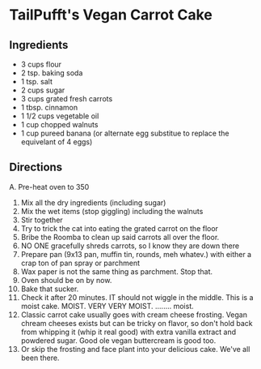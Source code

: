 # TailPufft's Vegan Carrot Cake

## Ingredients
- 3 cups flour
- 2 tsp. baking soda
- 1 tsp. salt
- 2 cups sugar
- 3 cups grated fresh carrots
- 1 tbsp. cinnamon
- 1 1/2 cups vegetable oil
- 1 cup chopped walnuts
- 1 cup pureed banana (or alternate egg substitue to replace the equivelant of 4 eggs)

## Directions 
A. Pre-heat oven to 350
1. Mix all the dry ingredients (including sugar)
2. Mix the wet items (stop giggling) including the walnuts
3. Stir together
4. Try to trick the cat into eating the grated carrot on the floor
5. Bribe the Roomba to clean up said carrots all over the floor. 
6. NO ONE gracefully shreds carrots, so I know they are down there
7. Prepare pan (9x13 pan, muffin tin, rounds, meh whatev.) with either a crap ton of pan spray or parchment
8. Wax paper is not the same thing as parchment. Stop that. 
9. Oven should be on by now. 
10. Bake that sucker.
11. Check it after 20 minutes. IT should not wiggle in the middle. This is a moist cake. MOIST. VERY VERY MOIST.                                                 ........ moist.
12. Classic carrot cake usually goes with cream cheese frosting. Vegan chream cheeses exists but can be tricky on flavor, so don't hold back from whipping it (whip it real good) with extra vanilla extract and powdered sugar. Good ole vegan buttercream is good too.
13. Or skip the frosting and face plant into your delicious cake. We've all been there.

